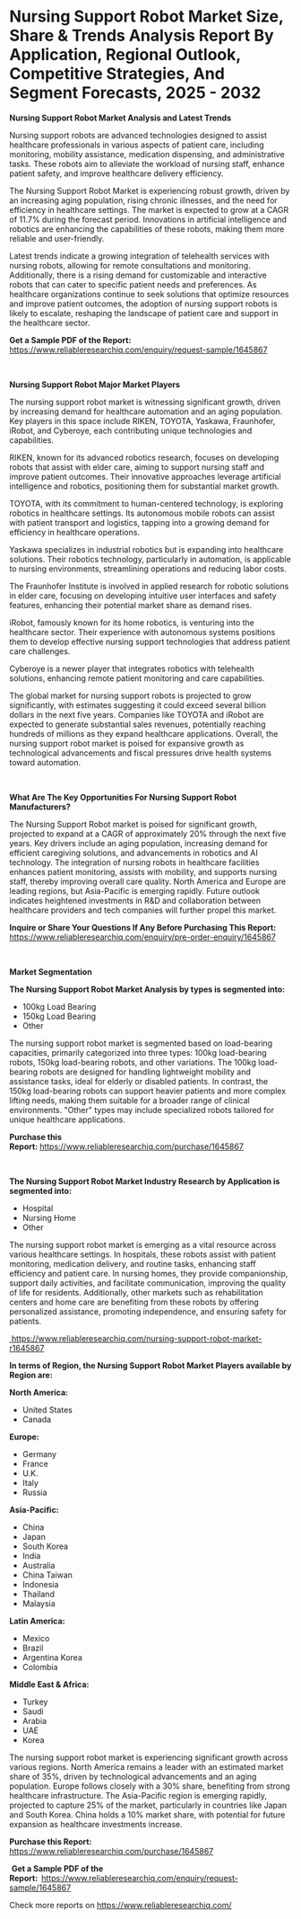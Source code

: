<p><h1>Nursing Support Robot Market Size, Share & Trends Analysis Report By Application, Regional Outlook, Competitive Strategies, And Segment Forecasts, 2025 - 2032</h1></p><p><strong>Nursing Support Robot Market Analysis and Latest Trends</strong></p>
<p><p>Nursing support robots are advanced technologies designed to assist healthcare professionals in various aspects of patient care, including monitoring, mobility assistance, medication dispensing, and administrative tasks. These robots aim to alleviate the workload of nursing staff, enhance patient safety, and improve healthcare delivery efficiency. </p><p>The Nursing Support Robot Market is experiencing robust growth, driven by an increasing aging population, rising chronic illnesses, and the need for efficiency in healthcare settings. The market is expected to grow at a CAGR of 11.7% during the forecast period. Innovations in artificial intelligence and robotics are enhancing the capabilities of these robots, making them more reliable and user-friendly. </p><p>Latest trends indicate a growing integration of telehealth services with nursing robots, allowing for remote consultations and monitoring. Additionally, there is a rising demand for customizable and interactive robots that can cater to specific patient needs and preferences. As healthcare organizations continue to seek solutions that optimize resources and improve patient outcomes, the adoption of nursing support robots is likely to escalate, reshaping the landscape of patient care and support in the healthcare sector.</p></p>
<p><strong>Get a Sample PDF of the Report:&nbsp;</strong> <a href="https://www.reliableresearchiq.com/enquiry/request-sample/1645867?utm_campaign=3524&utm_medium=2&utm_source=Github&utm_content=ia&utm_term=29032025&utm_id=nursing-support-robot">https://www.reliableresearchiq.com/enquiry/request-sample/1645867</a></p>
<p>&nbsp;</p>
<p><strong>Nursing Support Robot Major Market Players</strong></p>
<p><p>The nursing support robot market is witnessing significant growth, driven by increasing demand for healthcare automation and an aging population. Key players in this space include RIKEN, TOYOTA, Yaskawa, Fraunhofer, iRobot, and Cyberoye, each contributing unique technologies and capabilities.</p><p>RIKEN, known for its advanced robotics research, focuses on developing robots that assist with elder care, aiming to support nursing staff and improve patient outcomes. Their innovative approaches leverage artificial intelligence and robotics, positioning them for substantial market growth.</p><p>TOYOTA, with its commitment to human-centered technology, is exploring robotics in healthcare settings. Its autonomous mobile robots can assist with patient transport and logistics, tapping into a growing demand for efficiency in healthcare operations.</p><p>Yaskawa specializes in industrial robotics but is expanding into healthcare solutions. Their robotics technology, particularly in automation, is applicable to nursing environments, streamlining operations and reducing labor costs.</p><p>The Fraunhofer Institute is involved in applied research for robotic solutions in elder care, focusing on developing intuitive user interfaces and safety features, enhancing their potential market share as demand rises.</p><p>iRobot, famously known for its home robotics, is venturing into the healthcare sector. Their experience with autonomous systems positions them to develop effective nursing support technologies that address patient care challenges.</p><p>Cyberoye is a newer player that integrates robotics with telehealth solutions, enhancing remote patient monitoring and care capabilities. </p><p>The global market for nursing support robots is projected to grow significantly, with estimates suggesting it could exceed several billion dollars in the next five years. Companies like TOYOTA and iRobot are expected to generate substantial sales revenues, potentially reaching hundreds of millions as they expand healthcare applications. Overall, the nursing support robot market is poised for expansive growth as technological advancements and fiscal pressures drive health systems toward automation.</p></p>
<p>&nbsp;</p>
<p><strong>What Are The Key Opportunities For Nursing Support Robot Manufacturers?</strong></p>
<p><p>The Nursing Support Robot market is poised for significant growth, projected to expand at a CAGR of approximately 20% through the next five years. Key drivers include an aging population, increasing demand for efficient caregiving solutions, and advancements in robotics and AI technology. The integration of nursing robots in healthcare facilities enhances patient monitoring, assists with mobility, and supports nursing staff, thereby improving overall care quality. North America and Europe are leading regions, but Asia-Pacific is emerging rapidly. Future outlook indicates heightened investments in R&D and collaboration between healthcare providers and tech companies will further propel this market.</p></p>
<p><strong>Inquire or Share Your Questions If Any Before Purchasing This Report:</strong> <a href="https://www.reliableresearchiq.com/enquiry/pre-order-enquiry/1645867?utm_campaign=3524&utm_medium=2&utm_source=Github&utm_content=ia&utm_term=29032025&utm_id=nursing-support-robot">https://www.reliableresearchiq.com/enquiry/pre-order-enquiry/1645867</a></p>
<p>&nbsp;</p>
<p><strong>Market Segmentation</strong></p>
<p><strong>The Nursing Support Robot Market Analysis by types is segmented into:</strong></p>
<p><ul><li>100kg Load Bearing</li><li>150kg Load Bearing</li><li>Other</li></ul></p>
<p><p>The nursing support robot market is segmented based on load-bearing capacities, primarily categorized into three types: 100kg load-bearing robots, 150kg load-bearing robots, and other variations. The 100kg load-bearing robots are designed for handling lightweight mobility and assistance tasks, ideal for elderly or disabled patients. In contrast, the 150kg load-bearing robots can support heavier patients and more complex lifting needs, making them suitable for a broader range of clinical environments. "Other" types may include specialized robots tailored for unique healthcare applications.</p></p>
<p><strong>Purchase this Report:&nbsp;</strong><a href="https://www.reliableresearchiq.com/purchase/1645867?utm_campaign=3524&utm_medium=2&utm_source=Github&utm_content=ia&utm_term=29032025&utm_id=nursing-support-robot">https://www.reliableresearchiq.com/purchase/1645867</a></p>
<p>&nbsp;</p>
<p><strong>The Nursing Support Robot Market Industry Research by Application is segmented into:</strong></p>
<p><ul><li>Hospital</li><li>Nursing Home</li><li>Other</li></ul></p>
<p><p>The nursing support robot market is emerging as a vital resource across various healthcare settings. In hospitals, these robots assist with patient monitoring, medication delivery, and routine tasks, enhancing staff efficiency and patient care. In nursing homes, they provide companionship, support daily activities, and facilitate communication, improving the quality of life for residents. Additionally, other markets such as rehabilitation centers and home care are benefiting from these robots by offering personalized assistance, promoting independence, and ensuring safety for patients.</p></p>
<p><a href="https://www.reliableresearchiq.com/nursing-support-robot-market-r1645867?utm_campaign=3524&utm_medium=2&utm_source=Github&utm_content=ia&utm_term=29032025&utm_id=nursing-support-robot">&nbsp;https://www.reliableresearchiq.com/nursing-support-robot-market-r1645867</a></p>
<p><strong>In terms of Region, the Nursing Support Robot Market Players available by Region are:</strong></p>
<p>
    <p> <strong> North America: </strong>
        <ul>
            <li>United States</li>
            <li>Canada</li>
        </ul>
        </p> 
    <p> <strong> Europe: </strong>
        <ul>
            <li>Germany</li>
            <li>France</li>
            <li>U.K.</li>
            <li>Italy</li>
            <li>Russia</li>
        </ul>
        </p> 
    <p> <strong> Asia-Pacific: </strong>
        <ul>
            <li>China</li>
            <li>Japan</li>
            <li>South Korea</li>
            <li>India</li>
            <li>Australia</li>
            <li>China Taiwan</li>
            <li>Indonesia</li>
            <li>Thailand</li>
            <li>Malaysia</li>
        </ul>
        </p> 
    <p> <strong> Latin America: </strong>
        <ul>
            <li>Mexico</li>
            <li>Brazil</li>
            <li>Argentina Korea</li>
            <li>Colombia</li>
        </ul>
        </p> 
    <p> <strong> Middle East & Africa: </strong>
        <ul>
            <li>Turkey</li>
            <li>Saudi</li>
            <li>Arabia</li>
            <li>UAE</li>
            <li>Korea</li>
        </ul>
    </p>
    </p>
<p><p>The nursing support robot market is experiencing significant growth across various regions. North America remains a leader with an estimated market share of 35%, driven by technological advancements and an aging population. Europe follows closely with a 30% share, benefiting from strong healthcare infrastructure. The Asia-Pacific region is emerging rapidly, projected to capture 25% of the market, particularly in countries like Japan and South Korea. China holds a 10% market share, with potential for future expansion as healthcare investments increase.</p></p>
<p><strong>Purchase this Report: </strong><a href="https://www.reliableresearchiq.com/purchase/1645867?utm_campaign=3524&utm_medium=2&utm_source=Github&utm_content=ia&utm_term=29032025&utm_id=nursing-support-robot">https://www.reliableresearchiq.com/purchase/1645867</a></p>
<p>&nbsp;<strong>Get a Sample PDF of the Report:&nbsp;&nbsp;</strong><a href="https://www.reliableresearchiq.com/enquiry/request-sample/1645867?utm_campaign=3524&utm_medium=2&utm_source=Github&utm_content=ia&utm_term=29032025&utm_id=nursing-support-robot">https://www.reliableresearchiq.com/enquiry/request-sample/1645867</a></p>
<p><strong></strong></p>
<p>Check more reports on <a href="https://www.reliableresearchiq.com/?utm_campaign=3524&utm_medium=2&utm_source=Github&utm_content=ia&utm_term=29032025&utm_id=nursing-support-robot">https://www.reliableresearchiq.com/</a></p>